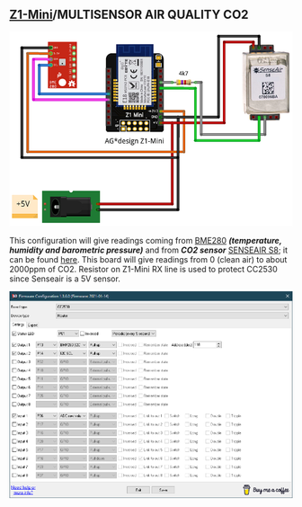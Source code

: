 ## [Z1-Mini](https://gio-dot.github.io/Z1-Mini/)/MULTISENSOR AIR QUALITY CO2

<img src="https://github.com/Gio-dot/Z1-Mini/blob/gh-pages/images/Z1%20Mini-air%20quality-CO2_bb-800.png?raw=true">

This configuration will give readings coming from [BME280](https://www.amazon.com/Dmyond-Atmospheric-Pressure-Temperature-Humidity/dp/B07XKSBQ9B/ref=sr_1_2?dchild=1&keywords=bme280&qid=1614215664&sr=8-2) ***(temperature, humidity and barometric pressure)*** and from ***CO2 sensor*** [SENSEAIR S8](https://senseair.com/products/size-counts/s8-residential/); it can be found [here](https://it.aliexpress.com/item/4000884582128.html?spm=a2g0o.productlist.0.0.69ba7ca95ncIBW&algo_pvid=b1824375-de57-454d-8914-f9212dba636e&algo_expid=b1824375-de57-454d-8914-f9212dba636e-0&btsid=2100bb4916142894244876582ec4f6&ws_ab_test=searchweb0_0,searchweb201602_,searchweb201603_). This board will give readings from 0 (clean air) to about 2000ppm of CO2.
Resistor on Z1-Mini RX line is used to protect CC2530 since Senseair is a 5V sensor.


<img src="https://github.com/Gio-dot/Z1-Mini/blob/gh-pages/images/Air%20quality%20sensor%20PTVO.png?raw=true">
